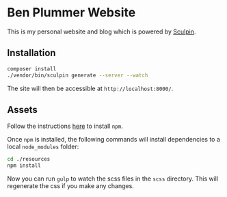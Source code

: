 Ben Plummer Website
================

This is my personal website and blog which is powered by [Sculpin](https://sculpin.io).

Installation
------------

``` bash
composer install
./vendor/bin/sculpin generate --server --watch
```

The site will then be accessible at `http://localhost:8000/`.

Assets
------------

Follow the instructions [here](http://blog.npmjs.org/post/85484771375/how-to-install-npm) to install `npm`.

Once `npm` is installed, the following commands will install dependencies to a local `node_modules` folder:

``` bash
cd ./resources
npm install
```

Now you can run `gulp` to watch the scss files in the `scss` directory. This will regenerate the css if you make any changes.
